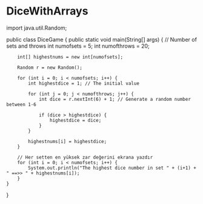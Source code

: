 # DiceWithArrays

import java.util.Random;

public class DiceGame {
    public static void main(String[] args) {
        // Number of sets and throws
        int numofsets = 5;
        int numofthrows = 20;

        int[] highestnums = new int[numofsets];

        Random r = new Random();

        for (int i = 0; i < numofsets; i++) {
            int highestdice = 1; // The initial value 

            for (int j = 0; j < numofthrows; j++) {
                int dice = r.nextInt(6) + 1; // Generate a random number between 1-6

                if (dice > highestdice) {
                    highestdice = dice;
                }
            }

            highestnums[i] = highestdice;
        }

        // Her setten en yüksek zar değerini ekrana yazdır
        for (int i = 0; i < numofsets; i++) {
            System.out.println("The highest dice number in set " + (i+1) + " ==>> " + highestnums[i]);
        }
    }
}
